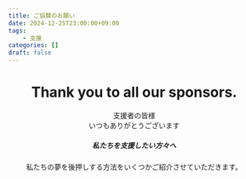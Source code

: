 ```yaml
---
title: ご協賛のお願い
date: 2024-12-25T23:00:00+09:00
tags:
    - 支援
categories: []
draft: false
---
```



<div class="container gx-5">
<div class="mt-5"  style="text-align: center">
<h1 class="display-5">Thank you to all our sponsors.</h1>
<div>支援者の皆様</div>
<div>いつもありがとうございます</div>
</div>

<div class="card mt-5">
    <div class="card-body">
        <h5 class="card-title" style="text-align: center">私たちを支援したい方々へ</h5>
    </div>
    <div class="card-body">
        <p class="card-text" style="text-align: center">
            私たちの夢を後押しする方法をいくつかご紹介させていただきます。
        </p>
    </div>
</div>
</div>